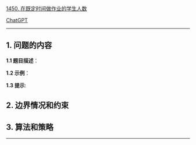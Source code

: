 [1450. 在既定时间做作业的学生人数](https://leetcode.cn/problems/number-of-students-doing-homework-at-a-given-time)

[ChatGPT](https://chat.openai.com/g/g-GsMNEr76r-c-master)

---

## 1. 问题的内容
**1.1 题目描述**：

**1.2 示例**：

**1.3 提示**:

## 2. 边界情况和约束


## 3. 算法和策略

---
